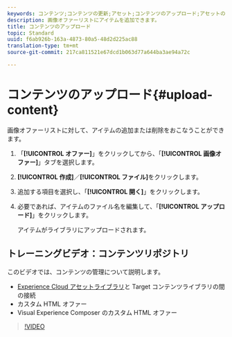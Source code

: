 ```yaml
---
keywords: コンテンツ;コンテンツの更新;アセット;コンテンツのアップロード;アセットのアップロード
description: 画像オファーリストにアイテムを追加できます。
title: コンテンツのアップロード
topic: Standard
uuid: f6ab926b-163a-4873-80a5-48d2d225ac88
translation-type: tm+mt
source-git-commit: 217ca811521e67dcd1b063d77a644ba3ae94a72c

---
```



# コンテンツのアップロード{#upload-content}

画像オファーリストに対して、アイテムの追加または削除をおこなうことができます。

1. 「**[!UICONTROL オファー]**」をクリックしてから、「**[!UICONTROL 画像オファー]**」タブを選択します。
1. **[!UICONTROL 作成]**／**[!UICONTROL ファイル]**&#x200B;をクリックします。
1. 追加する項目を選択し、「**[!UICONTROL 開く]**」をクリックします。
1. 必要であれば、アイテムのファイル名を編集して、「**[!UICONTROL アップロード]**」をクリックします。

   アイテムがライブラリにアップロードされます。

## トレーニングビデオ：コンテンツリポジトリ

このビデオでは、コンテンツの管理について説明します。

* [Experience Cloud アセットライブラリ](https://docs.adobe.com/content/help/en/core-services/interface/assets/creative-cloud.html)と Target コンテンツライブラリの間の接続
* カスタム HTML オファー
* Visual Experience Composer のカスタム HTML オファー

>[!VIDEO](https://video.tv.adobe.com/v/17387?captions=jpn)